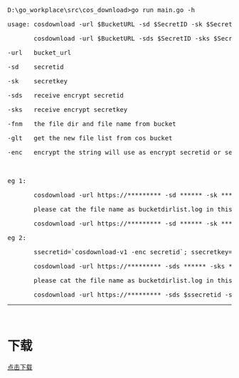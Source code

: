 <pre>
D:\go_workplace\src\cos_download>go run main.go -h

usage: cosdownload -url $BucketURL -sd $SecretID -sk $SecretKEY -fnm $FileNAME<br>
       cosdownload -url $BucketURL -sds $SecretID -sks $SecretKEY -fnm $FileNAME<br>
-url   bucket_url<br>
-sd    secretid<br>
-sk    secretkey<br>
-sds   receive encrypt secretid<br>
-sks   receive encrypt secretkey<br>
-fnm   the file dir and file name from bucket<br>
-glt   get the new file list from cos bucket<br>
-enc   encrypt the string will use as encrypt secretid or secretkey<br>


eg 1:<br>
       cosdownload -url https://********* -sd ****** -sk ****** -glt<br>
       please cat the file name as bucketdirlist.log in this dir , get you will pull the file dir and name<br>
       cosdownload -url https://********* -sd ****** -sk ****** -fnm /APP_BACKUP/test/test.tar.gz<br>
eg 2:<br>
       ssecretid=`cosdownload-v1 -enc secretid`; ssecretkey=`cosdownload-v1 -enc secretkey`<br>
       cosdownload -url https://********* -sds ****** -sks ****** -glt<br>
       please cat the file name as bucketdirlist.log in this dir , get you will pull the file dir and name<br>
       cosdownload -url https://********* -sds $ssecretid -sks $ssecretkey -fnm /APP_BACKUP/test/test.tar.gz
</pre>
---
<br>

# **下载**<br>
[点击下载](https://github.com/qqzgqq/cos_downland_tool/releases/tag/V1.0)
